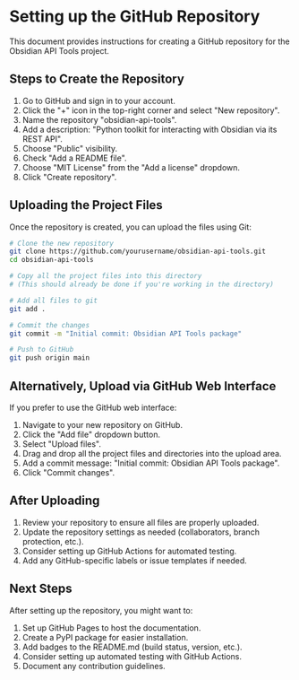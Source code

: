 # Setting up the GitHub Repository

This document provides instructions for creating a GitHub repository for the Obsidian API Tools project.

## Steps to Create the Repository

1. Go to GitHub and sign in to your account.
2. Click the "+" icon in the top-right corner and select "New repository".
3. Name the repository "obsidian-api-tools".
4. Add a description: "Python toolkit for interacting with Obsidian via its REST API".
5. Choose "Public" visibility.
6. Check "Add a README file".
7. Choose "MIT License" from the "Add a license" dropdown.
8. Click "Create repository".

## Uploading the Project Files

Once the repository is created, you can upload the files using Git:

```bash
# Clone the new repository
git clone https://github.com/yourusername/obsidian-api-tools.git
cd obsidian-api-tools

# Copy all the project files into this directory
# (This should already be done if you're working in the directory)

# Add all files to git
git add .

# Commit the changes
git commit -m "Initial commit: Obsidian API Tools package"

# Push to GitHub
git push origin main
```

## Alternatively, Upload via GitHub Web Interface

If you prefer to use the GitHub web interface:

1. Navigate to your new repository on GitHub.
2. Click the "Add file" dropdown button.
3. Select "Upload files".
4. Drag and drop all the project files and directories into the upload area.
5. Add a commit message: "Initial commit: Obsidian API Tools package".
6. Click "Commit changes".

## After Uploading

1. Review your repository to ensure all files are properly uploaded.
2. Update the repository settings as needed (collaborators, branch protection, etc.).
3. Consider setting up GitHub Actions for automated testing.
4. Add any GitHub-specific labels or issue templates if needed.

## Next Steps

After setting up the repository, you might want to:

1. Set up GitHub Pages to host the documentation.
2. Create a PyPI package for easier installation.
3. Add badges to the README.md (build status, version, etc.).
4. Consider setting up automated testing with GitHub Actions.
5. Document any contribution guidelines.
